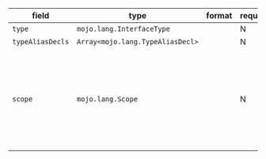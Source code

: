 | field | type | format | required | default | description |
|---|---|---|---|---|---|
| `type` | `mojo.lang.InterfaceType` |  | N |  |  |
| `typeAliasDecls` | `Array<mojo.lang.TypeAliasDecl>` |  | N |  |  |
| `scope` | `mojo.lang.Scope` |  | N |  | A Scope maintains the set of named language entities declaredin the scope and a link to the immediately surrounding (enclosing)scope. |
